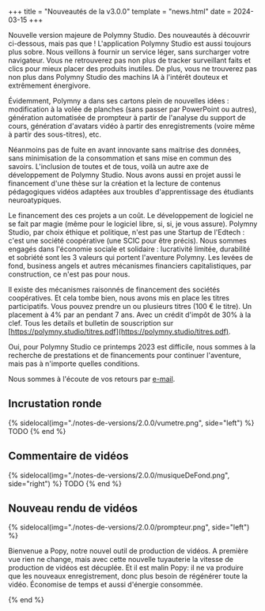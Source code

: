 +++
title = "Nouveautés de la v3.0.0"
template = "news.html"
date = 2024-03-15
+++


Nouvelle version majeure de Polymny Studio.
Des nouveautés à découvrir ci-dessous, mais pas que !
L'application Polymny Studio est aussi toujours plus sobre.
Nous veillons à fournir un service léger, sans surcharger votre navigateur.
Vous ne retrouverez pas non plus de tracker surveillant faits et clics pour mieux placer des produits inutiles.
De plus, vous ne trouverez pas non plus dans Polymny Studio des machins IA à l'intérêt douteux et extrêmement énergivore.

Évidemment, Polymny a dans ses cartons plein de nouvelles idées : modification à la volée de planches (sans passer par PowerPoint ou autres), génération automatisée de prompteur à partir de l'analyse du support de cours, génération d'avatars vidéo à partir des enregistrements (voire même à partir des sous-titres), etc.

Néanmoins pas de fuite en avant innovante sans maitrise des données, sans minimisation de la consommation et sans mise en commun des savoirs.
L'inclusion de toutes et de tous, voilà un autre axe de développement de Polymny Studio.
Nous avons aussi en projet aussi le financement d'une thèse sur la création et la lecture de contenus pédagogiques vidéos adaptées aux troubles d'apprentissage des étudiants neuroatypiques.

Le financement des ces projets a un coût. Le développement de logiciel ne se fait par magie (même pour le logiciel libre, si, si, je vous assure).
Polymny Studio, par choix éthique et politique, n'est pas une Startup de l'Edtech : c'est une société coopérative (une SCIC pour être précis).
Nous sommes engagés dans l'économie sociale et solidaire : lucrativité limitée, durabilité et sobriété sont les 3 valeurs qui portent l'aventure Polymny.
Les levées de fond, business angels et autres mécanismes financiers capitalistiques, par construction, ce n'est pas pour nous.

Il existe des mécanismes raisonnés de financement des sociétés coopératives.
Et cela tombe bien, nous avons mis en place les titres participatifs.
Vous pouvez prendre un ou plusieurs titres (100 € le titre). Un placement à 4% par an pendant 7 ans.
Avec un crédit d'impôt de 30% à la clef.
Tous les details et bulletin de souscription sur [https://polymny.studio/titres.pdf](https://polymny.studio/titres.pdf).

Oui, pour Polymny Studio ce printemps 2023 est difficile, nous sommes à la recherche de prestations et de financements pour continuer l'aventure, mais pas à n'importe quelles conditions.

Nous sommes à l'écoute de vos retours par [e-mail](mailto:contacter@polymny.studio).

## Incrustation ronde

{% sidelocal(img="./notes-de-versions/2.0.0/vumetre.png", side="left") %}
TODO
{% end %}

## Commentaire de vidéos

{% sidelocal(img="./notes-de-versions/2.0.0/musiqueDeFond.png", side="right") %}
TODO
{% end %}

## Nouveau rendu de vidéos

{% sidelocal(img="./notes-de-versions/2.0.0/prompteur.png", side="left") %}

Bienvenue a Popy, notre nouvel outil de production de vidéos.
A première vue rien ne change, mais avec cette nouvelle tuyauterie la vitesse
de production de vidéos est décuplée. Et il est malin Popy: il ne va produire
que les nouveaux enregistrement, donc plus besoin de régénérer toute la vidéo.
Économise de temps et aussi d'énergie consommée.

{% end %}



